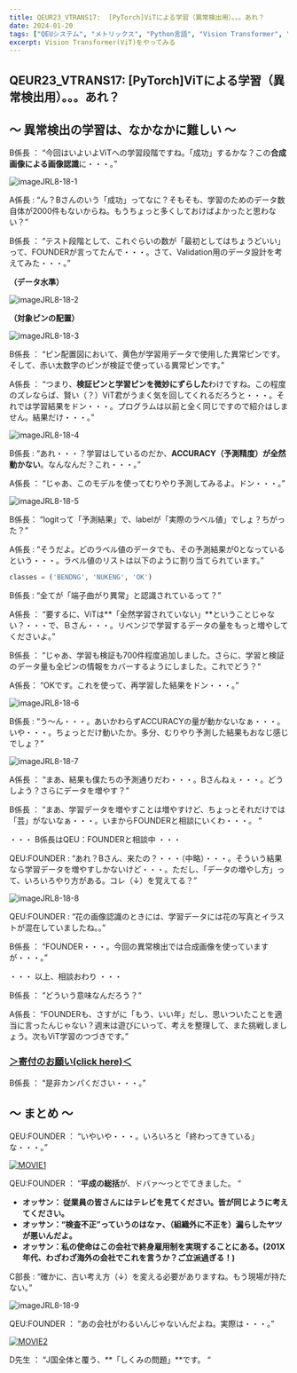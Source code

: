 ```yaml
---
title: QEUR23_VTRANS17:  [PyTorch]ViTによる学習（異常検出用）。。。あれ？
date: 2024-01-20
tags: ["QEUシステム", "メトリックス", "Python言語", "Vision Transformer", "LLM", "データセット", "Fine-tuning", "イノベーション"]
excerpt: Vision Transformer(ViT)をやってみる
---
```


## QEUR23_VTRANS17:  [PyTorch]ViTによる学習（異常検出用）。。。あれ？

## ～ 異常検出の学習は、なかなかに難しい ～

B係長 ： “今回はいよいよViTへの学習段階ですね。「成功」するかな？この**合成画像による画像認識**に・・・。”

![imageJRL8-18-1](/2024-01-20-QEUR23_VTRANS17/imageJRL8-18-1.jpg)

A係長 : “ん？Bさんのいう「成功」ってなに？そもそも、学習のためのデータ数自体が2000件もないからね。もうちょっと多くしておけばよかったと思わない？”

B係長 ： “テスト段階として、これぐらいの数が「最初としてはちょうどいい」って、FOUNDERが言ってたんで・・・。さて、Validation用のデータ設計を考えてみた・・・。”

**（データ水準）**

![imageJRL8-18-2](/2024-01-20-QEUR23_VTRANS17/imageJRL8-18-2.jpg)

**（対象ピンの配置）**

![imageJRL8-18-3](/2024-01-20-QEUR23_VTRANS17/imageJRL8-18-3.jpg)

B係長 ： “ピン配置図において、黄色が学習用データで使用した異常ピンです。そして、赤い太数字のピンが検証で使っている異常ピンです。”

A係長 ： “つまり、**検証ピンと学習ピンを微妙にずらした**わけですね。この程度のズレならば、賢い（？）ViT君がうまく気を回してくれるだろうと・・・。それでは学習結果をドン・・・。プログラムは以前と全く同じですので紹介はしません。結果だけ・・・。”

![imageJRL8-18-4](/2024-01-20-QEUR23_VTRANS17/imageJRL8-18-4.jpg)

B係長 : “あれ・・・？学習はしているのだか、**ACCURACY（予測精度）が全然動かない**。なんなんだ？これ・・・。”

A係長 ： “じゃあ、このモデルを使ってむりやり予測してみるよ。ドン・・・。”

![imageJRL8-18-5](/2024-01-20-QEUR23_VTRANS17/imageJRL8-18-5.jpg)

B係長： “logitって「予測結果」で、labelが「実際のラベル値」でしょ？ちがった？”

A係長 : “そうだよ。どのラベル値のデータでも、その予測結果が0となっているという・・・。ラベル値のリストは以下のように割り当てられています。”

```python
classes = ('BENDNG', 'NUKENG', 'OK')
```

B係長 : “全てが「端子曲がり異常」と認識されているって？”

A係長 ： “要するに、ViTは**「全然学習されていない」**ということじゃない？・・・で、Ｂさん・・・。リベンジで学習するデータの量をもっと増やしてくださいよ。”

B係長 ： “じゃあ、学習も検証も700件程度追加しました。さらに、学習と検証のデータ量も全ピンの情報をカバーするようにしました。これでどう？“

A係長： “OKです。これを使って、再学習した結果をドン・・・。”

![imageJRL8-18-6](/2024-01-20-QEUR23_VTRANS17/imageJRL8-18-6.jpg)

B係長 : “う～ん・・・。あいかわらずACCURACYの量が動かないなぁ・・・。いや・・・。ちょっとだけ動いたか。多分、むりやり予測した結果もおなじ感じでしょ？”

![imageJRL8-18-7](/2024-01-20-QEUR23_VTRANS17/imageJRL8-18-7.jpg)

A係長 ： “まあ、結果も僕たちの予測通りだわ・・・。Bさんねぇ・・・。どうしよう？さらにデータを増やす？”

B係長 ： “まあ、学習データを増やすことは増やすけど、ちょっとそれだけでは「芸」がないなぁ・・・。いまからFOUNDERと相談にいくわ・・・。 “


・・・ B係長はQEU：FOUNDERと相談中 ・・・

QEU:FOUNDER : “あれ？Bさん、来たの？・・・（中略）・・・。そういう結果なら学習データを増やすしかないけど・・・。ただし、「データの増やし方」って、いろいろやり方がある。コレ（↓）を覚えてる？”

![imageJRL8-18-8](/2024-01-20-QEUR23_VTRANS17/imageJRL8-18-8.jpg)

QEU:FOUNDER : “花の画像認識のときには、学習データには花の写真とイラストが混在していましたね。。”

B係長 ： “FOUNDER・・・。今回の異常検出では合成画像を使っていますが・・・。”

・・・ 以上、相談おわり ・・・

B係長 ： “どういう意味なんだろう？“

A係長： “FOUNDERも、さすがに「もう、いい年」だし、思いついたことを適当に言ったんじゃない？週末は遊びにいって、考えを整理して、また挑戦しましょう。次もViT学習のつづきです。”

### [＞寄付のお願い(click here)＜](https://www.paypal.com/paypalme/QEUglobal?v=1&utm_source=unp&utm_medium=email&utm_campaign=RT000481&utm_unptid=29844400-7613-11ec-ac72-3cfdfef0498d&ppid=RT000481&cnac=HK&rsta=en_GB%28en-HK%29&cust=5QPFDMW9B2T7Q&unptid=29844400-7613-11ec-ac72-3cfdfef0498d&calc=f860991d89600&unp_tpcid=ppme-social-business-profile-creat-ed&page=main%3Aemail%3ART000481&pgrp=main%3Aemail&e=cl&mchn=em&s=ci&mail=sys&appVersion=1.71.0&xt=104038)

B係長  ： “是非カンパください・・・。”


## ～ まとめ ～

QEU:FOUNDER ： “いやいや・・・。いろいろと「終わってきている」な・・・。”

[![MOVIE1](http://img.youtube.com/vi/8l4btrL5R5M/0.jpg)](http://www.youtube.com/watch?v=8l4btrL5R5M "衝撃！ダイハツの不正が起きた原因。なぜこんな手の込んだ無意味な不正が起きるのか？これから同様の告発の雪崩が起きる。日本社会の表裏一体の強さと弱さ。")

QEU:FOUNDER ： “**平成の総括**が、ドバァ～っとでてきました。 “

- **オッサン： 従業員の皆さんにはテレビを見てください。皆が同じように考えてください。**
- **オッサン：“検査不正”っていうのはなァ、（組織外に不正を）漏らしたヤツが悪いんだよ。**
- **オッサン：私の使命はこの会社で終身雇用制を実現することにある。(201X年代、わざわざ海外の会社でこれを言うか？ご立派過ぎる！)**

C部長 : “確かに、古い考え方（↓）を変える必要がありますね。もう現場が持たない。”

![imageJRL8-18-9](/2024-01-20-QEUR23_VTRANS17/imageJRL8-18-9.jpg)

QEU:FOUNDER ： “あの会社がわるいんじゃないんだよね。実際は・・・。”

[![MOVIE2](http://img.youtube.com/vi/pNZLSiCqCa4/0.jpg)](http://www.youtube.com/watch?v=pNZLSiCqCa4 "志賀原発をめぐる、ザ・日本的な行政 なぜ支援の人手を拒むのか")

D先生 ： “J国全体と覆う、**「しくみの問題」**です。 “
